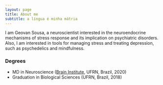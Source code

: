 ```yaml
---
layout: page
title: About me
subtitle: a língua é minha mátria
---
```


I am Geovan Sousa, a neuroscientist interested in the neuroendocrine mechanisms of stress response and its implication on psychiatric disorders. Also, I am interested in tools for managing stress and treating depression, such as psychedelics and mindfulness.

### Degrees

- MD in Neuroscience ([Brain Institute](neuro.ufrn.br), UFRN, Brazil, 2020)
- Graduation in Biological Sciences (UFRN, Brazil, 2018)
